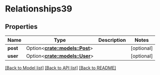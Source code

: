 # Relationships39

## Properties

Name | Type | Description | Notes
------------ | ------------- | ------------- | -------------
**post** | Option<[**crate::models::Post**](post.md)> |  | [optional]
**user** | Option<[**crate::models::User**](user.md)> |  | [optional]

[[Back to Model list]](../README.md#documentation-for-models) [[Back to API list]](../README.md#documentation-for-api-endpoints) [[Back to README]](../README.md)


